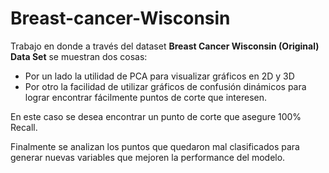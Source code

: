# Breast-cancer-Wisconsin

Trabajo en donde a través del dataset **Breast Cancer Wisconsin (Original) Data Set** se muestran dos cosas: 
 - Por un lado la utilidad de PCA para visualizar gráficos en 2D y 3D 
 - Por otro la facilidad de utilizar gráficos de confusión dinámicos para lograr encontrar fácilmente puntos de corte que interesen. 
 
 En este caso se desea encontrar un punto de corte que asegure 100% Recall. 
 
 Finalmente se analizan los puntos que quedaron mal clasificados para generar nuevas variables que mejoren la performance del modelo.
